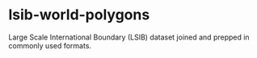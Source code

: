 # lsib-world-polygons
Large Scale International Boundary (LSIB) dataset joined and prepped in commonly used formats.
